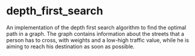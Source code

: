 # depth_first_search
An implementation of the depth first search algorithm to find the optimal path in a graph. The graph contains information about the streets that a person has to cross, with weights and a low-high traffic value, while he is aiming to reach his destination as soon as possible.
